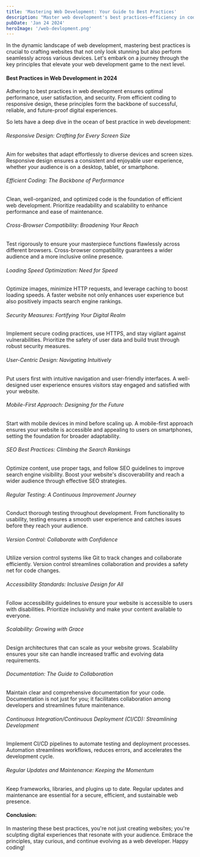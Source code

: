 ```yaml
---
title: 'Mastering Web Development: Your Guide to Best Practices'
description: "Master web development's best practices—efficiency in coding, responsive design for seamless, impactful digital experiences. Explore key principles effortlessly."
pubDate: 'Jan 24 2024'
heroImage: '/web-devlopment.png'
---
```


In the dynamic landscape of web development, mastering best practices is crucial to crafting websites that not only look stunning but also perform seamlessly across various devices. Let's embark on a journey through the key principles that elevate your web development game to the next level.

#### Best Practices in Web Development in 2024

Adhering to best practices in web development ensures optimal performance, user satisfaction, and security. From efficient coding to responsive design, these principles form the backbone of successful, reliable, and future-proof digital experiences.

So lets have a deep dive in the ocean of best practice in web development:

###### Responsive Design: Crafting for Every Screen Size
Aim for websites that adapt effortlessly to diverse devices and screen sizes. Responsive design ensures a consistent and enjoyable user experience, whether your audience is on a desktop, tablet, or smartphone.

###### Efficient Coding: The Backbone of Performance
Clean, well-organized, and optimized code is the foundation of efficient web development. Prioritize readability and scalability to enhance performance and ease of maintenance.

###### Cross-Browser Compatibility: Broadening Your Reach
Test rigorously to ensure your masterpiece functions flawlessly across different browsers. Cross-browser compatibility guarantees a wider audience and a more inclusive online presence.

###### Loading Speed Optimization: Need for Speed
Optimize images, minimize HTTP requests, and leverage caching to boost loading speeds. A faster website not only enhances user experience but also positively impacts search engine rankings.

###### Security Measures: Fortifying Your Digital Realm
Implement secure coding practices, use HTTPS, and stay vigilant against vulnerabilities. Prioritize the safety of user data and build trust through robust security measures.

###### User-Centric Design: Navigating Intuitively
Put users first with intuitive navigation and user-friendly interfaces. A well-designed user experience ensures visitors stay engaged and satisfied with your website.

###### Mobile-First Approach: Designing for the Future
Start with mobile devices in mind before scaling up. A mobile-first approach ensures your website is accessible and appealing to users on smartphones, setting the foundation for broader adaptability.

###### SEO Best Practices: Climbing the Search Rankings
Optimize content, use proper tags, and follow SEO guidelines to improve search engine visibility. Boost your website's discoverability and reach a wider audience through effective SEO strategies.

###### Regular Testing: A Continuous Improvement Journey
Conduct thorough testing throughout development. From functionality to usability, testing ensures a smooth user experience and catches issues before they reach your audience.

######  Version Control: Collaborate with Confidence
Utilize version control systems like Git to track changes and collaborate efficiently. Version control streamlines collaboration and provides a safety net for code changes.

######  Accessibility Standards: Inclusive Design for All
Follow accessibility guidelines to ensure your website is accessible to users with disabilities. Prioritize inclusivity and make your content available to everyone.

######  Scalability: Growing with Grace
Design architectures that can scale as your website grows. Scalability ensures your site can handle increased traffic and evolving data requirements.

######  Documentation: The Guide to Collaboration
Maintain clear and comprehensive documentation for your code. Documentation is not just for you; it facilitates collaboration among developers and streamlines future maintenance.

######  Continuous Integration/Continuous Deployment (CI/CD): Streamlining Development
Implement CI/CD pipelines to automate testing and deployment processes. Automation streamlines workflows, reduces errors, and accelerates the development cycle.

######  Regular Updates and Maintenance: Keeping the Momentum
Keep frameworks, libraries, and plugins up to date. Regular updates and maintenance are essential for a secure, efficient, and sustainable web presence.

#### Conclusion:

In mastering these best practices, you're not just creating websites; you're sculpting digital experiences that resonate with your audience. Embrace the principles, stay curious, and continue evolving as a web developer. Happy coding!